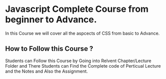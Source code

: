 # Javascript Complete Course from beginner to Advance.

In this Course we will cover all the aspcects of CSS from basic to Advance. 

## How to Follow this Course ?

Students can Follow this Course by Going into Relvent Chapter/Lecture Folder and There Students can Find the Complete code of Perticual Lecture and the Notes and Also the Assignment. 

